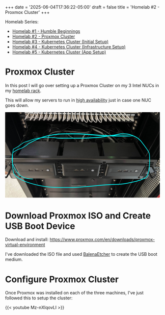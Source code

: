 +++
date = '2025-06-04T17:36:22-05:00'
draft = false
title = 'Homelab #2 - Proxmox Cluster'
+++

Homelab Series:

- [Homelab #1 - Humble Beginnings](/tinkering/2024-08-26/)
- [Homelab #2 - Proxmox Cluster](/tinkering/2025-06-04/)
- [Homelab #3 - Kubernetes Cluster (Initial Setup)](/tinkering/2025-06-05/)
- [Homelab #4 - Kubernetes Cluster (Infrastructure Setup)](/tinkering/2025-06-06/)
- [Homelab #5 - Kubernetes Cluster (App Setup)](/tinkering/2025-06-08/)

# Proxmox Cluster

In this post I will go over setting up a Proxmox Cluster on my 3 Intel NUCs in my [homelab rack](/tinkering/2024-08-26/).

This will allow my servers to run in [high availability](https://en.wikipedia.org/wiki/High_availability) just in case one NUC goes down.

![alt](assets/1.jpeg)

# Download Proxmox ISO and Create USB Boot Device

Download and install: https://www.proxmox.com/en/downloads/proxmox-virtual-environment

I've downloaded the ISO file and used [BalenaEtcher](https://etcher.balena.io/) to create the USB boot medium.

# Configure Proxmox Cluster

Once Proxmox was installed on each of the three machines, I've just followed this to setup the cluster:

{{< youtube Mz-nXlqovLI >}}
